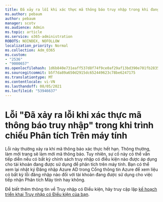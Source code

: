 ```yaml
---
title: Đã xảy ra lỗi khi xác thực mã thông báo truy nhập trong khi đang bật Phân tích trên máy tính
ms.author: pebaum
author: pebaum
manager: scotv
ms.audience: Admin
ms.topic: article
ms.service: o365-administration
ROBOTS: NOINDEX, NOFOLLOW
localization_priority: Normal
ms.collection: Adm_O365
ms.custom:
- "2536"
- "9000657"
ms.openlocfilehash: 1d6b840e731eaff537d8f74f9ce0af29af13bd390e701fb2835e8718b4521158
ms.sourcegitcommit: b5f7da89a650d2915dc652449623c78be6247175
ms.translationtype: MT
ms.contentlocale: vi-VN
ms.lasthandoff: 08/05/2021
ms.locfileid: "53946637"
---
```

# <a name="there-was-an-error-validating-access-token-error-during-desktop-analytics-onboarding"></a>Lỗi "Đã xảy ra lỗi khi xác thực mã thông báo truy nhập" trong khi trình chiếu Phân tích Trên máy tính

Lỗi này thường xảy ra khi mã thông báo xác thực hết hạn. Thông thường, làm mới trang sẽ làm mới mã thông báo. Tuy nhiên, sự cố này có thể vẫn tiếp diễn nếu có bất kỳ chính sách truy nhập có điều kiện nào được áp dụng cho tài khoản đang được sử dụng để phân tích trên máy tính. Bạn có thể xem lại nhật ký Đăng nhập Azure AD trong Cổng thông tin Azure để xem liệu có bất kỳ lỗi đăng nhập nào đối với tài khoản đang được sử dụng cho việc tiếp nhận Phân tích Máy tính hay không.

Để biết thêm thông tin về Truy nhập có Điều kiện, hãy truy cập lập [kế hoạch triển khai Truy nhập có Điều kiện của bạn](https://docs.microsoft.com/azure/active-directory/conditional-access/plan-conditional-access).